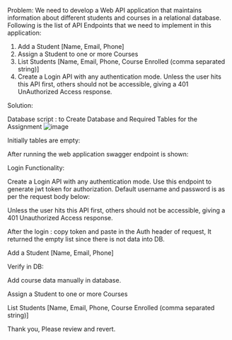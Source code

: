 Problem: 
We need to develop a Web API application that maintains information about different students and courses in a relational database.
Following is the list of API Endpoints that we need to implement in this application:
1. Add a Student [Name, Email, Phone]
2. Assign a Student to one or more Courses
3. List Students [Name, Email, Phone, Course Enrolled (comma separated string)]
4. Create a Login API with any authentication mode. Unless the user hits this API first, others should
not be accessible, giving a 401 UnAuthorized Access response.

Solution:

Database script : to Create Database and Required Tables for the Assignment
![image](https://github.com/user-attachments/assets/e22e75cc-bf5d-4622-8a36-5201411c7581)


Initially tables are empty:

 


After running the web application swagger endpoint is shown:
 


Login Functionality:

Create a Login API with any authentication mode.
Use this endpoint to generate jwt token for authorization.
Default username and password is as per the request body below:

 

Unless the user hits this API first, others should not be accessible, giving a 401 Unauthorized Access response.

 

After the login : copy token and paste in the Auth header of request,
It returned the empty list since there is not data into DB.


 

Add a Student [Name, Email, Phone]

 

Verify in DB:

 


Add course data manually in database. 
 

Assign a Student to one or more Courses

 
 
 
 

List Students [Name, Email, Phone, Course Enrolled (comma separated string)]

 


Thank you, Please review and revert.

